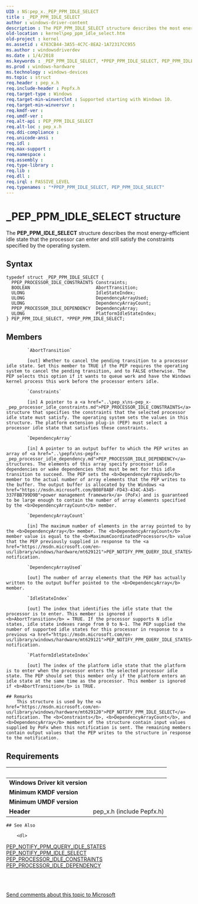 ```yaml
---
UID : NS:pep_x._PEP_PPM_IDLE_SELECT
title : _PEP_PPM_IDLE_SELECT
author : windows-driver-content
description : The PEP_PPM_IDLE_SELECT structure describes the most energy-efficient idle state that the processor can enter and still satisfy the constraints specified by the operating system.
old-location : kernel\pep_ppm_idle_select.htm
old-project : kernel
ms.assetid : 4783CB44-3A55-4C7C-8EA2-1A72317CC955
ms.author : windowsdriverdev
ms.date : 1/4/2018
ms.keywords : _PEP_PPM_IDLE_SELECT, *PPEP_PPM_IDLE_SELECT, PEP_PPM_IDLE_SELECT
ms.prod : windows-hardware
ms.technology : windows-devices
ms.topic : struct
req.header : pep_x.h
req.include-header : Pepfx.h
req.target-type : Windows
req.target-min-winverclnt : Supported starting with Windows 10.
req.target-min-winversvr : 
req.kmdf-ver : 
req.umdf-ver : 
req.alt-api : PEP_PPM_IDLE_SELECT
req.alt-loc : pep_x.h
req.ddi-compliance : 
req.unicode-ansi : 
req.idl : 
req.max-support : 
req.namespace : 
req.assembly : 
req.type-library : 
req.lib : 
req.dll : 
req.irql : PASSIVE_LEVEL
req.typenames : "*PPEP_PPM_IDLE_SELECT, PEP_PPM_IDLE_SELECT"
---
```


# _PEP_PPM_IDLE_SELECT structure
The <b>PEP_PPM_IDLE_SELECT</b> structure describes the most energy-efficient idle state that the processor can enter and still satisfy the constraints specified by the operating system.

## Syntax
````
typedef struct _PEP_PPM_IDLE_SELECT {
  PPEP_PROCESSOR_IDLE_CONSTRAINTS Constraints;
  BOOLEAN                         AbortTransition;
  ULONG                           IdleStateIndex;
  ULONG                           DependencyArrayUsed;
  ULONG                           DependencyArrayCount;
  PPEP_PROCESSOR_IDLE_DEPENDENCY  DependencyArray;
  ULONG                           PlatformIdleStateIndex;
} PEP_PPM_IDLE_SELECT, *PPEP_PPM_IDLE_SELECT;
````

## Members

        
            `AbortTransition`

            [out] Whether to cancel the pending transition to a processor idle state. Set this member to TRUE if the PEP requires the operating system to cancel the pending transition, and to FALSE otherwise. The PEP selects this option if it wants to queue work and have the Windows kernel process this work before the processor enters idle.
        
            `Constraints`

            [in] A pointer to a <a href="..\pep_x\ns-pep_x-_pep_processor_idle_constraints.md">PEP_PROCESSOR_IDLE_CONSTRAINTS</a> structure that specifies the constraints that the selected processor idle state must satisfy. The operating system sets the values in this structure. The platform extension plug-in (PEP) must select a processor idle state that satisfies these constraints.
        
            `DependencyArray`

            [in] A pointer to an output buffer to which the PEP writes an array of <a href="..\pepfx\ns-pepfx-_pep_processor_idle_dependency.md">PEP_PROCESSOR_IDLE_DEPENDENCY</a> structures. The elements of this array specify processor idle dependencies or wake dependencies that must be met for this idle transition to succeed. The PEP sets the <b>DependencyArrayUsed</b> member to the actual number of array elements that the PEP writes to the buffer. The output buffer is allocated by the Windows <a href="https://msdn.microsoft.com/B08F8ABF-FD43-434C-A345-337FBB799D9B">power management framework</a> (PoFx) and is guaranteed to be large enough to contain the number of array elements specified by the <b>DependencyArrayCount</b> member.
        
            `DependencyArrayCount`

            [in] The maximum number of elements in the array pointed to by the <b>DependencyArray</b> member. The <b>DependencyArrayCount</b> member value is equal to the <b>MaximumCoordinatedProcessors</b> value that the PEP previously supplied in response to the <a href="https://msdn.microsoft.com/en-us/library/windows/hardware/mt629121">PEP_NOTIFY_PPM_QUERY_IDLE_STATES</a> notification.
        
            `DependencyArrayUsed`

            [out] The number of array elements that the PEP has actually written to the output buffer pointed to the <b>DependencyArray</b> member.
        
            `IdleStateIndex`

            [out] The index that identifies the idle state that the processor is to enter. This member is ignored if <b>AbortTransition</b> = TRUE. If the processor supports N idle states, idle state indexes range from 0 to N–1. The PEP supplied the number of supported idle states for this processor in response to a previous <a href="https://msdn.microsoft.com/en-us/library/windows/hardware/mt629121">PEP_NOTIFY_PPM_QUERY_IDLE_STATES</a> notification.
        
            `PlatformIdleStateIndex`

            [out] The index of the platform idle state that the platform is to enter when the processor enters the selected processor idle state. The PEP should set this member only if the platform enters an idle state at the same time as the processor. This member is ignored if <b>AbortTransition</b> is TRUE.

    ## Remarks
        This structure is used by the <a href="https://msdn.microsoft.com/en-us/library/windows/hardware/mt629120">PEP_NOTIFY_PPM_IDLE_SELECT</a> notification. The <b>Constraints</b>, <b>DependencyArrayCount</b>, and <b>DependencyArray</b> members of the structure contain input values supplied by PoFx when this notification is sent. The remaining members contain output values that the PEP writes to the structure in response to the notification.

## Requirements
| &nbsp; | &nbsp; |
| ---- |:---- |
| **Windows Driver kit version** |  |
| **Minimum KMDF version** |  |
| **Minimum UMDF version** |  |
| **Header** | pep_x.h (include Pepfx.h) |

    ## See Also

        <dl>
<dt>
<a href="https://msdn.microsoft.com/en-us/library/windows/hardware/mt629121">PEP_NOTIFY_PPM_QUERY_IDLE_STATES</a>
</dt>
<dt>
<a href="https://msdn.microsoft.com/en-us/library/windows/hardware/mt629120">PEP_NOTIFY_PPM_IDLE_SELECT</a>
</dt>
<dt>
<a href="..\pep_x\ns-pep_x-_pep_processor_idle_constraints.md">PEP_PROCESSOR_IDLE_CONSTRAINTS</a>
</dt>
<dt>
<a href="..\pepfx\ns-pepfx-_pep_processor_idle_dependency.md">PEP_PROCESSOR_IDLE_DEPENDENCY</a>
</dt>
</dl>
 

 

<a href="mailto:wsddocfb@microsoft.com?subject=Documentation%20feedback [kernel\kernel]:%20PEP_PPM_IDLE_SELECT structure%20 RELEASE:%20(1/4/2018)&amp;body=%0A%0APRIVACY STATEMENT%0A%0AWe use your feedback to improve the documentation. We don't use your email address for any other purpose, and we'll remove your email address from our system after the issue that you're reporting is fixed. While we're working to fix this issue, we might send you an email message to ask for more info. Later, we might also send you an email message to let you know that we've addressed your feedback.%0A%0AFor more info about Microsoft's privacy policy, see http://privacy.microsoft.com/en-us/default.aspx." title="Send comments about this topic to Microsoft">Send comments about this topic to Microsoft</a>